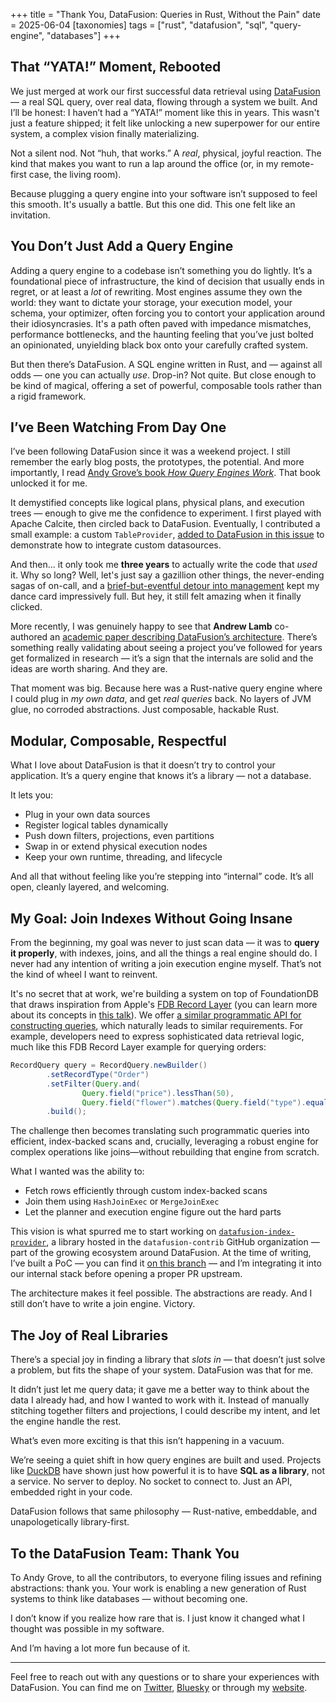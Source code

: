 +++
title = "Thank You, DataFusion: Queries in Rust, Without the Pain"
date = 2025-06-04
[taxonomies]
tags = ["rust", "datafusion", "sql", "query-engine", "databases"]
+++

## That “YATA!” Moment, Rebooted

We just merged at work our first successful data retrieval using [DataFusion](https://github.com/apache/datafusion) — a real SQL query, over real data, flowing through a system we built. And I’ll be honest: I haven’t had a “YATA!” moment like this in years. This wasn't just a feature shipped; it felt like unlocking a new superpower for our entire system, a complex vision finally materializing.

Not a silent nod. Not “huh, that works.” A *real*, physical, joyful reaction. The kind that makes you want to run a lap around the office (or, in my remote-first case, the living room).

Because plugging a query engine into your software isn’t supposed to feel this smooth. It's usually a battle. But this one did. This one felt like an invitation.

## You Don’t Just Add a Query Engine

Adding a query engine to a codebase isn’t something you do lightly. It’s a foundational piece of infrastructure, the kind of decision that usually ends in regret, or at least a *lot* of rewriting. Most engines assume they own the world: they want to dictate your storage, your execution model, your schema, your optimizer, often forcing you to contort your application around their idiosyncrasies. It's a path often paved with impedance mismatches, performance bottlenecks, and the haunting feeling that you’ve just bolted an opinionated, unyielding black box onto your carefully crafted system.

But then there’s DataFusion. A SQL engine written in Rust, and — against all odds — one you can actually *use*. Drop-in? Not quite. But close enough to be kind of magical, offering a set of powerful, composable tools rather than a rigid framework.

## I’ve Been Watching From Day One

I’ve been following DataFusion since it was a weekend project. I still remember the early blog posts, the prototypes, the potential. And more importantly, I read [Andy Grove’s book *How Query Engines Work*](https://andygrove.io/how-query-engines-work/). That book unlocked it for me.

It demystified concepts like logical plans, physical plans, and execution trees — enough to give me the confidence to experiment. I first played with Apache Calcite, then circled back to DataFusion. Eventually, I contributed a small example: a custom `TableProvider`, [added to DataFusion in this issue](https://github.com/apache/datafusion/issues/1864) to demonstrate how to integrate custom datasources.

And then... it only took me **three years** to actually write the code that *used* it. Why so long? Well, let's just say a gazillion other things, the never-ending sagas of on-call, and a [brief-but-eventful detour into management](/posts/back-engineering) kept my dance card impressively full. But hey, it still felt amazing when it finally clicked.

More recently, I was genuinely happy to see that **Andrew Lamb** co-authored an [academic paper describing DataFusion’s architecture](https://github.com/apache/datafusion/issues/6782). There’s something really validating about seeing a project you’ve followed for years get formalized in research — it’s a sign that the internals are solid and the ideas are worth sharing. And they are.

That moment was big. Because here was a Rust-native query engine where I could plug in *my own data*, and get *real queries* back. No layers of JVM glue, no corroded abstractions. Just composable, hackable Rust.

## Modular, Composable, Respectful

What I love about DataFusion is that it doesn’t try to control your application. It’s a query engine that knows it’s a library — not a database.

It lets you:

- Plug in your own data sources  
- Register logical tables dynamically  
- Push down filters, projections, even partitions  
- Swap in or extend physical execution nodes  
- Keep your own runtime, threading, and lifecycle  

And all that without feeling like you’re stepping into “internal” code. It’s all open, cleanly layered, and welcoming.

## My Goal: Join Indexes Without Going Insane

From the beginning, my goal was never to just scan data — it was to **query it properly**, with indexes, joins, and all the things a real engine should do. I never had any intention of writing a join execution engine myself. That’s not the kind of wheel I want to reinvent.

It's no secret that at work, we're building a system on top of FoundationDB that draws inspiration from Apple's [FDB Record Layer](https://foundationdb.github.io/fdb-record-layer/) (you can learn more about its concepts in [this talk](https://www.youtube.com/watch?v=SvoUHHM9IKU)). We offer [a similar programmatic API for constructing queries](https://foundationdb.github.io/fdb-record-layer/GettingStarted.html), which naturally leads to similar requirements. For example, developers need to express sophisticated data retrieval logic, much like this FDB Record Layer example for querying orders:

```java
RecordQuery query = RecordQuery.newBuilder()
        .setRecordType("Order")
        .setFilter(Query.and(
                Query.field("price").lessThan(50),
                Query.field("flower").matches(Query.field("type").equalsValue(FlowerType.ROSE.name()))))
        .build();
```
The challenge then becomes translating such programmatic queries into efficient, index-backed scans and, crucially, leveraging a robust engine for complex operations like joins—without rebuilding that engine from scratch.

What I wanted was the ability to:

- Fetch rows efficiently through custom index-backed scans  
- Join them using `HashJoinExec` or `MergeJoinExec`  
- Let the planner and execution engine figure out the hard parts

This vision is what spurred me to start working on [`datafusion-index-provider`](https://github.com/datafusion-contrib/datafusion-index-provider), a library hosted in the `datafusion-contrib` GitHub organization — part of the growing ecosystem around DataFusion. At the time of writing, I’ve built a PoC — you can find it [on this branch](https://github.com/PierreZ/datafusion-index-provider/tree/init-v2) — and I’m integrating it into our internal stack before opening a proper PR upstream.

The architecture makes it feel possible. The abstractions are ready. And I still don’t have to write a join engine. Victory.

## The Joy of Real Libraries

There’s a special joy in finding a library that *slots in* — that doesn’t just solve a problem, but fits the shape of your system. DataFusion was that for me.

It didn’t just let me query data; it gave me a better way to think about the data I already had, and how I wanted to work with it. Instead of manually stitching together filters and projections, I could describe my intent, and let the engine handle the rest.

What’s even more exciting is that this isn’t happening in a vacuum.

We’re seeing a quiet shift in how query engines are built and used. Projects like [DuckDB](https://duckdb.org/) have shown just how powerful it is to have **SQL as a library**, not a service. No server to deploy. No socket to connect to. Just an API, embedded right in your code.

DataFusion follows that same philosophy — Rust-native, embeddable, and unapologetically library-first.

## To the DataFusion Team: Thank You

To Andy Grove, to all the contributors, to everyone filing issues and refining abstractions: thank you. Your work is enabling a new generation of Rust systems to think like databases — without becoming one.

I don’t know if you realize how rare that is. I just know it changed what I thought was possible in my software.

And I’m having a lot more fun because of it.

---

Feel free to reach out with any questions or to share your experiences with DataFusion. You can find me on [Twitter](https://twitter.com/PierreZ), [Bluesky](https://bsky.app/profile/pierrezemb.fr) or through my [website](https://pierrezemb.fr).